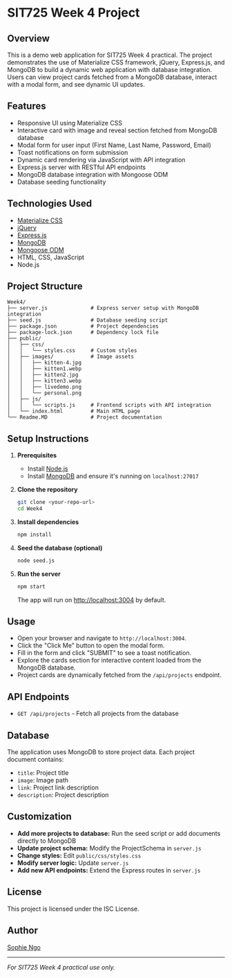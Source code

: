# SIT725 Week 4 Project

## Overview

This is a demo web application for SIT725 Week 4 practical. The project demonstrates the use of Materialize CSS framework, jQuery, Express.js, and MongoDB to build a dynamic web application with database integration. Users can view project cards fetched from a MongoDB database, interact with a modal form, and see dynamic UI updates.

## Features

- Responsive UI using Materialize CSS
- Interactive card with image and reveal section fetched from MongoDB database
- Modal form for user input (First Name, Last Name, Password, Email)
- Toast notifications on form submission
- Dynamic card rendering via JavaScript with API integration
- Express.js server with RESTful API endpoints
- MongoDB database integration with Mongoose ODM
- Database seeding functionality

## Technologies Used

- [Materialize CSS](https://materializecss.com/)
- [jQuery](https://jquery.com/)
- [Express.js](https://expressjs.com/)
- [MongoDB](https://www.mongodb.com/)
- [Mongoose ODM](https://mongoosejs.com/)
- HTML, CSS, JavaScript
- Node.js

## Project Structure

```
Week4/
├── server.js              # Express server setup with MongoDB integration
├── seed.js                # Database seeding script
├── package.json           # Project dependencies
├── package-lock.json      # Dependency lock file
├── public/
│   ├── css/
│   │   └── styles.css     # Custom styles
│   ├── images/            # Image assets
│   │   ├── kitten-4.jpg
│   │   ├── kitten1.webp
│   │   ├── kitten2.jpg
│   │   ├── kitten3.webp
│   │   ├── livedemo.png
│   │   └── personal.png
│   ├── js/
│   │   └── scripts.js     # Frontend scripts with API integration
│   └── index.html         # Main HTML page
└── Readme.MD              # Project documentation
```

## Setup Instructions

1. **Prerequisites**
   - Install [Node.js](https://nodejs.org/)
   - Install [MongoDB](https://www.mongodb.com/try/download/community) and ensure it's running on `localhost:27017`

2. **Clone the repository**
   ```bash
   git clone <your-repo-url>
   cd Week4
   ```

3. **Install dependencies**
   ```bash
   npm install
   ```

4. **Seed the database (optional)**
   ```bash
   node seed.js
   ```

5. **Run the server**
   ```bash
   npm start
   ```
   The app will run on [http://localhost:3004](http://localhost:3004) by default.

## Usage

- Open your browser and navigate to `http://localhost:3004`.
- Click the "Click Me" button to open the modal form.
- Fill in the form and click "SUBMIT" to see a toast notification.
- Explore the cards section for interactive content loaded from the MongoDB database.
- Project cards are dynamically fetched from the `/api/projects` endpoint.

## API Endpoints

- `GET /api/projects` - Fetch all projects from the database

## Database

The application uses MongoDB to store project data. Each project document contains:
- `title`: Project title
- `image`: Image path
- `link`: Project link description
- `description`: Project description

## Customization

- **Add more projects to database:** Run the seed script or add documents directly to MongoDB
- **Update project schema:** Modify the ProjectSchema in `server.js`
- **Change styles:** Edit `public/css/styles.css`
- **Modify server logic:** Update `server.js`
- **Add new API endpoints:** Extend the Express routes in `server.js`

## License

This project is licensed under the ISC License.

## Author

[Sophie Ngo](https://www.linkedin.com/in/callmesoffie/)

---

*For SIT725 Week 4 practical use only.*
